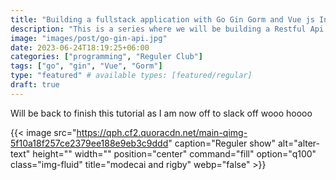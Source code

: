 ```yaml
---
title: "Building a fullstack application with Go Gin Gorm and Vue js Introduction 0"
description: "This is a series where we will be building a Restful Api application, using Go, Gin, Gorm and we will be consumming that api with Vue js. "
image: "images/post/go-gin-api.jpg"
date: 2023-06-24T18:19:25+06:00
categories: ["programming", "Reguler Club"]
tags: ["go", "gin", "Vue", "Gorm"]
type: "featured" # available types: [featured/regular]
draft: true
---
```


Will be back to finish this tutorial as I am now off to slack off wooo hoooo

{{< image src="https://qph.cf2.quoracdn.net/main-qimg-5f10a18f257ce2379ee188e9eb3c9ddd" caption="Reguler show" alt="alter-text" height="" width="" position="center" command="fill" option="q100" class="img-fluid" title="modecai and rigby" webp="false" >}}